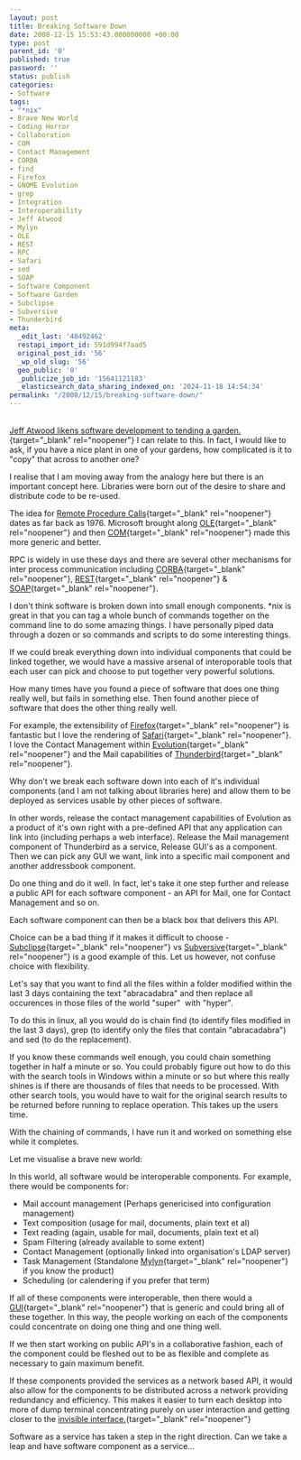 ```yaml
---
layout: post
title: Breaking Software Down
date: 2008-12-15 15:53:43.000000000 +00:00
type: post
parent_id: '0'
published: true
password: ''
status: publish
categories:
- Software
tags:
- "*nix"
- Brave New World
- Coding Horror
- Collaboration
- COM
- Contact Management
- CORBA
- find
- Firefox
- GNOME Evolution
- grep
- Integration
- Interoperability
- Jeff Atwood
- Mylyn
- OLE
- REST
- RPC
- Safari
- sed
- SOAP
- Software Component
- Software Garden
- Subclipse
- Subversive
- Thunderbird
meta:
  _edit_last: '48492462'
  restapi_import_id: 591d994f7aad5
  original_post_id: '56'
  _wp_old_slug: '56'
  geo_public: '0'
  _publicize_job_id: '15641121183'
  _elasticsearch_data_sharing_indexed_on: '2024-11-18 14:54:34'
permalink: "/2008/12/15/breaking-software-down/"
---
```


\
[Jeff Atwood likens software development to tending a
garden.](http://www.codinghorror.com/blog/archives/000987.html "Tending Your Software Garden"){target="_blank"
rel="noopener"} I can relate to this. In fact, I would like to ask, if
you have a nice plant in one of your gardens, how complicated is it to
\"copy\" that across to another one?

I realise that I am moving away from the analogy here but there is an
important concept here. Libraries were born out of the desire to share
and distribute code to be re-used.

The idea for [Remote Procedure
Calls](http://en.wikipedia.org/wiki/Remote_procedure_call "Remote Procedure Call"){target="_blank"
rel="noopener"} dates as far back as 1976. Microsoft brought along
[OLE](http://en.wikipedia.org/wiki/Object_Linking_and_Embedding "Object Linking and Embedding"){target="_blank"
rel="noopener"} and then
[COM](http://en.wikipedia.org/wiki/Component_Object_Model "Component Object Model"){target="_blank"
rel="noopener"} made this more generic and better.

RPC is widely in use these days and there are several other mechanisms
for inter process communication including
[CORBA](http://en.wikipedia.org/wiki/CORBA "Common Object Request Broker Architecture"){target="_blank"
rel="noopener"},
[REST](http://en.wikipedia.org/wiki/REST "Representational State Transfer"){target="_blank"
rel="noopener"} &
[SOAP](http://en.wikipedia.org/wiki/SOAP_(protocol) "Simple Object Access Protocol"){target="_blank"
rel="noopener"}.

I don\'t think software is broken down into small enough components.
\*nix is great in that you can tag a whole bunch of commands together on
the command line to do some amazing things. I have personally piped data
through a dozen or so commands and scripts to do some interesting
things.

If we could break everything down into individual components that could
be linked together, we would have a massive arsenal of interoporable
tools that each user can pick and choose to put together very powerful
solutions.

How many times have you found a piece of software that does one thing
really well, but fails in something else. Then found another piece of
software that does the other thing really well.

For example, the extensibility of
[Firefox](http://www.mozilla.org/firefox "Firefox"){target="_blank"
rel="noopener"} is fantastic but I love the rendering of
[Safari](http://www.apple.com/safari/ "Safari Web Browser"){target="_blank"
rel="noopener"}. I love the Contact Management within
[Evolution](http://projects.gnome.org/evolution/ "Evolution"){target="_blank"
rel="noopener"} and the Mail capabilities of
[Thunderbird](http://www.mozilla.org/thunderbird "Thunderbird"){target="_blank"
rel="noopener"}.

Why don\'t we break each software down into each of it\'s individual
components (and I am not talking about libraries here) and allow them to
be deployed as services usable by other pieces of software.

In other words, release the contact management capabilities of Evolution
as a product of it\'s own right with a pre-defined API that any
application can link into (including perhaps a web interface). Release
the Mail management component of Thunderbird as a service, Release
GUI\'s as a component. Then we can pick any GUI we want, link into a
specific mail component and another addressbook component.

Do one thing and do it well. In fact, let\'s take it one step further
and release a public API for each software component - an API for Mail,
one for Contact Management and so on.

Each software component can then be a black box that delivers this API.

Choice can be a bad thing if it makes it difficult to choose -
[Subclipse](http://subclipse.tigris.org "Subclipse"){target="_blank"
rel="noopener"} vs
[Subversive](http://www.eclipse.org/subversive "Subversive"){target="_blank"
rel="noopener"} is a good example of this. Let us however, not confuse
choice with flexibility.

Let\'s say that you want to find all the files within a folder modified
within the last 3 days containing the text \"abracadabra\" and then
replace all occurences in those files of the world \"super\"  with
\"hyper\".

To do this in linux, all you would do is chain find (to identify files
modified in the last 3 days), grep (to identify only the files that
contain \"abracadabra\") and sed (to do the replacement).

If you know these commands well enough, you could chain something
together in half a minute or so. You could probably figure out how to do
this with the search tools in Windows within a minute or so but where
this really shines is if there are thousands of files that needs to be
processed. With other search tools, you would have to wait for the
original search results to be returned before running to replace
operation. This takes up the users time.

With the chaining of commands, I have run it and worked on something
else while it completes.

Let me visualise a brave new world:

In this world, all software would be interoperable components. For
example, there would be components for:

-   Mail account management (Perhaps genericised into configuration
    management)
-   Text composition (usage for mail, documents, plain text et al)
-   Text reading (again, usable for mail, documents, plain text et al)
-   Spam Filtering (already available to some extent)
-   Contact Management (optionally linked into organisation\'s LDAP
    server)
-   Task Management (Standalone
    [Mylyn](http://www.eclipse.org/mylyn/ "Eclipse - Mylyn"){target="_blank"
    rel="noopener"} if you know the product)
-   Scheduling (or calendering if you prefer that term)

If all of these components were interoperable, then there would a
[GUI](http://en.wikipedia.org/wiki/Graphical_user_interface "Graphical User Interface"){target="_blank"
rel="noopener"} that is generic and could bring all of these together.
In this way, the people working on each of the components could
concentrate on doing one thing and one thing well.

If we then start working on public API\'s in a collaborative fashion,
each of the component could be fleshed out to be as flexible and
complete as necessary to gain maximum benefit.

If these components provided the services as a network based API, it
would also allow for the components to be distributed across a network
providing redundancy and efficiency. This makes it easier to turn each
desktop into more of dump terminal concentrating purely on user
interaction and getting closer to the [invisible
interface.](http://drone-ah.com/2008/12/12/invisible-interface/ "Invisible Interface"){target="_blank"
rel="noopener"}

Software as a service has taken a step in the right direction. Can we
take a leap and have software component as a service\...
